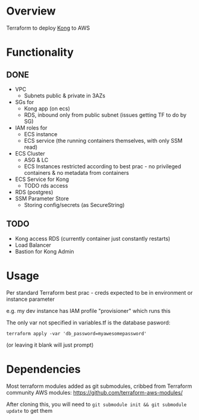 # Overview

Terraform to deploy [Kong](https://konghq.com/kong-community-edition/) to AWS

# Functionality

## DONE

- VPC
  * Subnets public & private in 3AZs
- SGs for
  * Kong app (on ecs)
  * RDS, inbound only from public subnet (issues getting TF to do by SG)
- IAM roles for
  * ECS instance
  * ECS service (the running containers themselves, with only SSM read)
- ECS Cluster
  * ASG & LC
  * ECS Instances restricted according to best prac - no privileged containers & no metadata from containers
- ECS Service for Kong
  * TODO rds access
- RDS (postgres)
- SSM Parameter Store
  * Storing config/secrets (as SecureString)

## TODO

- Kong access RDS (currently container just constantly restarts)
- Load Balancer
- Bastion for Kong Admin

# Usage

Per standard Terraform best prac - creds expected to be in environment or instance parameter

e.g. my dev instance has IAM profile "provisioner" which runs this

The only var not specified in variables.tf is the database pasword:

`terraform apply -var 'db_password=myawesomepassword'`

(or leaving it blank will just prompt)

# Dependencies

Most terraform modules added as git submodules, cribbed from Terraform community AWS modules: https://github.com/terraform-aws-modules/

After cloning this, you will need to `git submodule init && git submodule update` to get them
